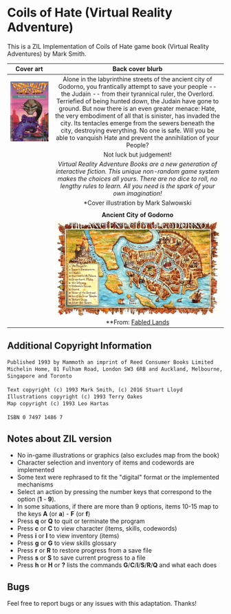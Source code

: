 # Coils of Hate (Virtual Reality Adventure)

This is a ZIL Implementation of Coils of Hate game book (Virtual Reality Adventures) by Mark Smith.

| **Cover art** | **Back cover blurb**|
|:-:|:-:|
|![Cover Art](/images/coils-of-hate.jpg)|Alone in the labyrinthine streets of the ancient city of Godorno, you frantically attempt to save your people -- the Judain -- from their tyrannical ruler, the Overlord. Terriefied of being hunted down, the Judain have gone to ground. But now there is an even greater menace: Hate, the very embodiment of all that is sinister, has invaded the city. Its tentacles emerge from the sewers beneath the city, destroying everything. No one is safe. Will you be able to vanquish Hate and prevent the annihilation of your People?|
| |Not luck but judgement!|
| |*Virtual Reality Adventure Books are a new generation of interactive fiction. This unique non-random game system makes the choices all yours. There are no dice to roll, no lengthy rules to learn. All you need is the spark of your own imagination!*|
| |*Cover illustration by Mark Salwowski|
| | |
| |**Ancient City of Godorno**|
| |![Map](/images/ancient-city-of-godorno.jpg)<br>**From: [Fabled Lands](http://fabledlands.blogspot.com/2014/03/sermons-in-stones.html)|

## Additional Copyright Information 

```
Published 1993 by Mammoth an imprint of Reed Consumer Books Limited
Michelin Home, 81 Fulham Road, London SW3 6RB and Auckland, Melbourne, Singapore and Toronto

Text copyright (c) 1993 Mark Smith, (c) 2016 Stuart Lloyd
Illustrations copyright (c) 1993 Terry Oakes
Map copyright (c) 1993 Leo Hartas

ISBN 0 7497 1486 7
```

## Notes about ZIL version

- No in-game illustrations or graphics (also excludes map from the book)
- Character selection and inventory of items and codewords are implemented
- Some text were rephrased to fit the "digital" format or the implemented mechanisms 
- Select an action by pressing the number keys that correspond to the option (**1** - **9**).
- In some situations, if there are more than 9 options, items 10-15 map to the keys **A** (or **a**) - **F** (or **f**)
- Press **q** or **Q** to quit or terminate the program
- Press **c** or **C** to view character (items, skills, codewords)
- Press **i** or **I** to view inventory (items)
- Press **g** or **G** to view skills glossary
- Press **r** or **R** to restore progress from a save file
- Press **s** or **S** to save current progress to a file
- Press **h** or **H** or **?** lists the commands **G**/**C**/**I**/**S**/**R**/**Q** and what each does 

## Bugs

Feel free to report bugs or any issues with this adaptation. Thanks!
